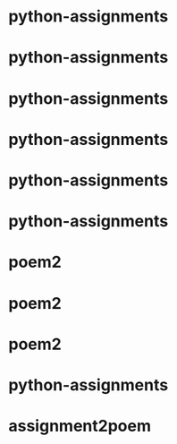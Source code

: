 # python-assignments
# python-assignments
# python-assignments
# python-assignments
# python-assignments
# python-assignments
# poem2
# poem2
# poem2
# python-assignments
# assignment2poem
